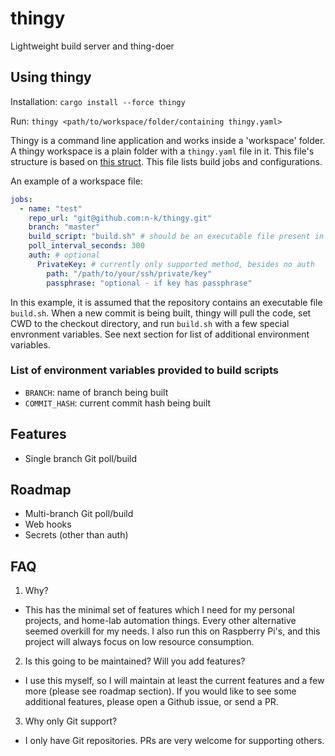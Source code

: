 # thingy
Lightweight build server and thing-doer

## Using thingy
Installation: `cargo install --force thingy`

Run: `thingy <path/to/workspace/folder/containing thingy.yaml>`

Thingy is a command line application and works inside a 'workspace' folder. A thingy workspace is a plain folder with a `thingy.yaml` file in it. This file's structure is based on [this struct](./src/models.rs#L4). This file lists build jobs and configurations.

An example of a workspace file:
```yaml
jobs:
  - name: "test"
    repo_url: "git@github.com:n-k/thingy.git"
    branch: "master"
    build_script: "build.sh" # should be an executable file present in the repository
    poll_interval_seconds: 300
    auth: # optional
      PrivateKey: # currently only supported method, besides no auth
        path: "/path/to/your/ssh/private/key"
        passphrase: "optional - if key has passphrase"

```
In this example, it is assumed that the repository contains an executable file `build.sh`. When a new commit is being built, thingy will pull the code, set CWD to the checkout directory, and run `build.sh` with a few special envronment variables. See next section for list of additional environment variables.

### List of environment variables provided to build scripts
- `BRANCH`: name of branch being built
- `COMMIT_HASH`: current commit hash being built

## Features
- Single branch Git poll/build

## Roadmap
- Multi-branch Git poll/build
- Web hooks
- Secrets (other than auth)

## FAQ
 1. Why?
 - This has the minimal set of features which I need for my personal projects, and home-lab automation things. Every other alternative seemed overkill for my needs. I also run this on Raspberry Pi's, and this project will always focus on low resource consumption.
 2. Is this going to be maintained? Will you add features?
 - I use this myself, so I will maintain at least the current features and a few more (please see roadmap section). If you would like to see some additional features, please open a Github issue, or send a PR.
 3. Why only Git support?
 - I only have Git repositories. PRs are very welcome for supporting others.
